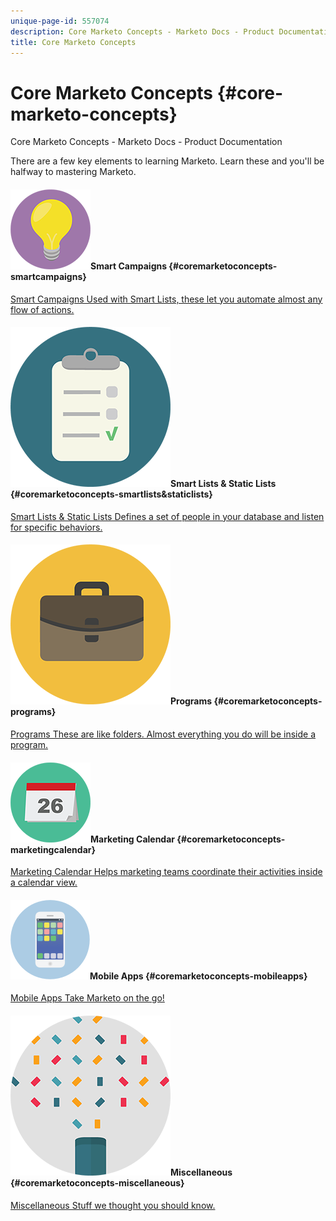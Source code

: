 ```yaml
---
unique-page-id: 557074
description: Core Marketo Concepts - Marketo Docs - Product Documentation
title: Core Marketo Concepts
---
```


# Core Marketo Concepts {#core-marketo-concepts}

Core Marketo Concepts - Marketo Docs - Product Documentation

There are a few key elements to learning Marketo. Learn these and you'll be halfway to mastering Marketo.

#### ![Smart Campaigns](assets/seo-01.png)Smart Campaigns {#coremarketoconcepts-smartcampaigns}

[Smart Campaigns Used with Smart Lists, these let you automate almost any flow of actions.](core-marketo-concepts/smart-campaigns.md) 

#### ![Smart Lists & Static Lists](assets/office-35.png)Smart Lists & Static Lists {#coremarketoconcepts-smartlists&staticlists}

[Smart Lists & Static Lists Defines a set of people in your database and listen for specific behaviors.](core-marketo-concepts/smart-lists-and-static-lists.md) 

#### ![Programs](assets/office-02.png)Programs {#coremarketoconcepts-programs}

[Programs These are like folders. Almost everything you do will be inside a program.](core-marketo-concepts/programs.md) 

#### ![Marketing Calendar](assets/office-10.png)Marketing Calendar {#coremarketoconcepts-marketingcalendar}

[Marketing Calendar Helps marketing teams coordinate their activities inside a calendar view.](core-marketo-concepts/marketing-calendar.md) 

#### ![Mobile Apps](assets/mobile-apps.png)Mobile Apps {#coremarketoconcepts-mobileapps}

[Mobile Apps Take Marketo on the go!](core-marketo-concepts/mobile-apps.md) 

#### ![Miscellaneous](assets/party-11.png)Miscellaneous {#coremarketoconcepts-miscellaneous}

[Miscellaneous Stuff we thought you should know.](core-marketo-concepts/miscellaneous.md) 